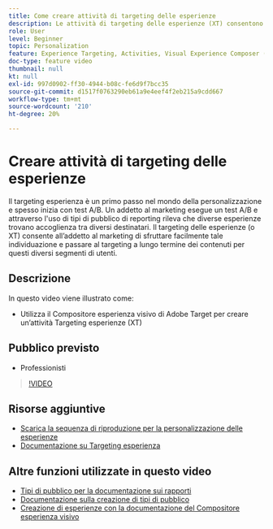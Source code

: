 ```yaml
---
title: Come creare attività di targeting delle esperienze
description: Le attività di targeting delle esperienze (XT) consentono agli addetti al marketing di eseguire il targeting di contenuti specifici per un pubblico specifico. Scopri i vantaggi delle attività XT e come crearle e utilizzarle.
role: User
level: Beginner
topic: Personalization
feature: Experience Targeting, Activities, Visual Experience Composer (VEC)
doc-type: feature video
thumbnail: null
kt: null
exl-id: 997d0902-ff30-4944-b08c-fe6d9f7bcc35
source-git-commit: d1517f0763290eb61a9e4eef4f2eb215a9cdd667
workflow-type: tm+mt
source-wordcount: '210'
ht-degree: 20%

---
```


# Creare attività di targeting delle esperienze

Il targeting esperienza è un primo passo nel mondo della personalizzazione e spesso inizia con test A/B. Un addetto al marketing esegue un test A/B e attraverso l&#39;uso di tipi di pubblico di reporting rileva che diverse esperienze trovano accoglienza tra diversi destinatari. Il targeting delle esperienze (o XT) consente all’addetto al marketing di sfruttare facilmente tale individuazione e passare al targeting a lungo termine dei contenuti per questi diversi segmenti di utenti.

## Descrizione

In questo video viene illustrato come:

* Utilizza il Compositore esperienza visivo di Adobe Target per creare un’attività Targeting esperienze (XT)

## Pubblico previsto

* Professionisti

>[!VIDEO](https://video.tv.adobe.com/v/22418?quality=12)

## Risorse aggiuntive

* [Scarica la sequenza di riproduzione per la personalizzazione delle esperienze](https://guided.adobe.com/?promoid=K42KVXHD&amp;mv=other&amp;search=personalization+playbook#recommended/solutions/target)
* [Documentazione su Targeting esperienza](https://experienceleague.adobe.com/docs/target/using/activities/experience-targeting/experience-target.html?lang=en)

## Altre funzioni utilizzate in questo video

* [Tipi di pubblico per la documentazione sui rapporti](https://experienceleague.adobe.com/docs/target/using/audiences/managing-audience-filters.html?lang=en)
* [Documentazione sulla creazione di tipi di pubblico](https://experienceleague.adobe.com/docs/target/using/audiences/managing-audience-filters.html?lang=en)
* [Creazione di esperienze con la documentazione del Compositore esperienza visivo](https://experienceleague.adobe.com/docs/target/using/experiences/experiences.html?lang=en)
